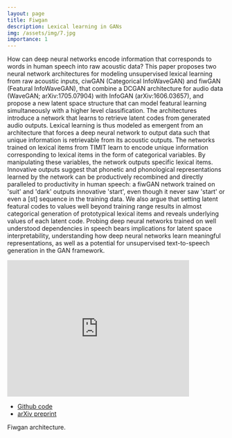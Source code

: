 ```yaml
---
layout: page
title: Fiwgan
description: Lexical learning in GANs
img: /assets/img/7.jpg
importance: 1
---
```



 
How can deep neural networks encode information that corresponds to words in human speech into raw acoustic data? This paper proposes two neural network architectures for modeling unsupervised lexical learning from raw acoustic inputs, ciwGAN (Categorical InfoWaveGAN) and fiwGAN (Featural InfoWaveGAN), that combine a DCGAN architecture for audio data (WaveGAN; arXiv:1705.07904) with InfoGAN (arXiv:1606.03657), and propose a new latent space structure that can model featural learning simultaneously with a higher level classification. The architectures introduce a network that learns to retrieve latent codes from generated audio outputs. Lexical learning is thus modeled as emergent from an architecture that forces a deep neural network to output data such that unique information is retrievable from its acoustic outputs. The networks trained on lexical items from TIMIT learn to encode unique information corresponding to lexical items in the form of categorical variables. By manipulating these variables, the network outputs specific lexical items. Innovative outputs suggest that phonetic and phonological representations learned by the network can be productively recombined and directly paralleled to productivity in human speech: a fiwGAN network trained on 'suit' and 'dark' outputs innovative 'start', even though it never saw 'start' or even a [st] sequence in the training data. We also argue that setting latent featural codes to values well beyond training range results in almost categorical generation of prototypical lexical items and reveals underlying values of each latent code. Probing deep neural networks trained on well understood dependencies in speech bears implications for latent space interpretability, understanding how deep neural networks learn meaningful representations, as well as a potential for unsupervised text-to-speech generation in the GAN framework.

<iframe width="420" height="315" src="https://youtube.com/embed/ifxjgmyuRXw" frameborder="0" allowfullscreen></iframe>



* [Github code](https://github.com/gbegus/fiwGAN-ciwGAN)
* [arXiv preprint](https://arxiv.org/abs/2006.02951)

<div class="row">
    <div class="col-sm mt-3 mt-md-0">
        <img class="img-fluid rounded z-depth-1" src="{{ '/assets/img/7.jpg' | relative_url }}" alt="" title="example image"/>
    </div>
</div>
<div class="caption">
    Fiwgan architecture.
</div>



